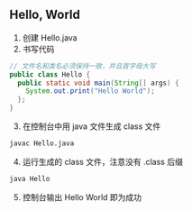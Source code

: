 ## Hello, World
1. 创建 Hello.java
2. 书写代码
```java
// 文件名和类名必须保持一致，并且首字母大写
public class Hello {
  public static void main(String[] args) {
    System.out.print("Hello World");
  };
}
```
3. 在控制台中用 java 文件生成 class 文件
```bash
javac Hello.java
```

4. 运行生成的 class 文件，注意没有 .class 后缀
```bash
java Hello
```

5. 控制台输出 Hello World 即为成功
